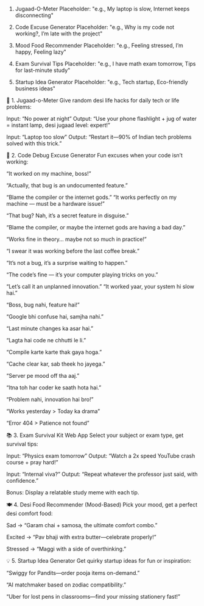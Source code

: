 
1. Jugaad-O-Meter
Placeholder: "e.g., My laptop is slow, Internet keeps disconnecting"

2. Code Excuse Generator
Placeholder: "e.g., Why is my code not working?, I’m late with the project"

3. Mood Food Recommender
Placeholder: "e.g., Feeling stressed, I’m happy, Feeling lazy"

4. Exam Survival Tips
Placeholder: "e.g., I have math exam tomorrow, Tips for last-minute study"

5. Startup Idea Generator
Placeholder: "e.g., Tech startup, Eco-friendly business ideas"

🧠 1. Jugaad-o-Meter
Give random desi life hacks for daily tech or life problems:

Input: “No power at night”
Output: “Use your phone flashlight + jug of water = instant lamp, desi jugaad level: expert!”

Input: “Laptop too slow”
Output: “Restart it—90% of Indian tech problems solved with this trick.”

🧹 2. Code Debug Excuse Generator
Fun excuses when your code isn’t working:

“It worked on my machine, boss!”

“Actually, that bug is an undocumented feature.”

“Blame the compiler or the internet gods.”
“It works perfectly on my machine — must be a hardware issue!”

“That bug? Nah, it’s a secret feature in disguise.”

“Blame the compiler, or maybe the internet gods are having a bad day.”

“Works fine in theory… maybe not so much in practice!”

“I swear it was working before the last coffee break.”

“It’s not a bug, it’s a surprise waiting to happen.”

“The code’s fine — it’s your computer playing tricks on you.”

“Let’s call it an unplanned innovation.”
“It worked yaar, your system hi slow hai.”

“Boss, bug nahi, feature hai!”

“Google bhi confuse hai, samjha nahi.”

“Last minute changes ka asar hai.”

“Lagta hai code ne chhutti le li.”

“Compile karte karte thak gaya hoga.”

“Cache clear kar, sab theek ho jayega.”

“Server pe mood off tha aaj.”

“Itna toh har coder ke saath hota hai.”

“Problem nahi, innovation hai bro!”

“Works yesterday > Today ka drama”

“Error 404 > Patience not found”

📚 3. Exam Survival Kit Web App
Select your subject or exam type, get survival tips:

Input: “Physics exam tomorrow”
Output: “Watch a 2x speed YouTube crash course + pray hard!”

Input: “Internal viva?”
Output: “Repeat whatever the professor just said, with confidence.”

Bonus: Display a relatable study meme with each tip.

🍽️ 4. Desi Food Recommender (Mood-Based)
Pick your mood, get a perfect desi comfort food:

Sad → “Garam chai + samosa, the ultimate comfort combo.”

Excited → “Pav bhaji with extra butter—celebrate properly!”

Stressed → “Maggi with a side of overthinking.”

💡 5. Startup Idea Generator
Get quirky startup ideas for fun or inspiration:

“Swiggy for Pandits—order pooja items on-demand.”

“AI matchmaker based on zodiac compatibility.”

“Uber for lost pens in classrooms—find your missing stationery fast!”

